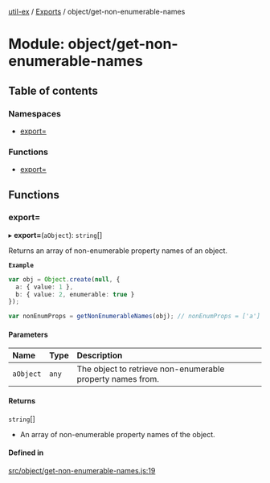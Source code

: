 [util-ex](../README.md) / [Exports](../modules.md) / object/get-non-enumerable-names

# Module: object/get-non-enumerable-names

## Table of contents

### Namespaces

- [export&#x3D;](object_get_non_enumerable_names.export_.md)

### Functions

- [export&#x3D;](object_get_non_enumerable_names.md#export&#x3D;)

## Functions

### export&#x3D;

▸ **export=**(`aObject`): `string`[]

Returns an array of non-enumerable property names of an object.

**`Example`**

```ts
var obj = Object.create(null, {
  a: { value: 1 },
  b: { value: 2, enumerable: true }
});

var nonEnumProps = getNonEnumerableNames(obj); // nonEnumProps = ['a']
```

#### Parameters

| Name | Type | Description |
| :------ | :------ | :------ |
| `aObject` | `any` | The object to retrieve non-enumerable property names from. |

#### Returns

`string`[]

- An array of non-enumerable property names of the object.

#### Defined in

[src/object/get-non-enumerable-names.js:19](https://github.com/snowyu/util-ex.js/blob/f71e464/src/object/get-non-enumerable-names.js#L19)
